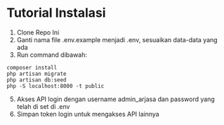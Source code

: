 # Tutorial Instalasi

1. Clone Repo Ini
2. Ganti nama file .env.example menjadi .env, sesuaikan data-data yang ada
3. Run command dibawah:
```
composer install
php artisan migrate
php artisan db:seed
php -S localhost:8000 -t public
```
5. Akses API login dengan username admin_arjasa dan password yang telah di set di .env
6. Simpan token login untuk mengakses API lainnya
